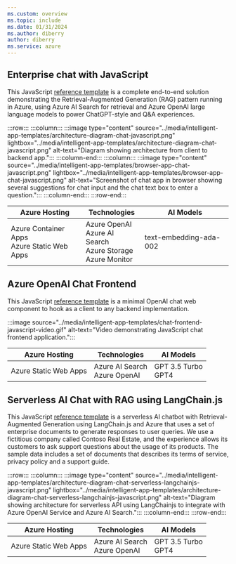 ```yaml
---
ms.custom: overview
ms.topic: include
ms.date: 01/31/2024
ms.author: diberry
author: diberry
ms.service: azure
---
```


## Enterprise chat with JavaScript

This JavaScript [reference template](https://github.com/azure-samples/azure-search-openai-javascript) is a complete end-to-end solution demonstrating the Retrieval-Augmented Generation (RAG) pattern running in Azure, using Azure AI Search for retrieval and Azure OpenAI large language models to power ChatGPT-style and Q&A experiences.

:::row:::
   :::column:::
      :::image type="content" source="../media/intelligent-app-templates/architecture-diagram-chat-javascript.png" lightbox="../media/intelligent-app-templates/architecture-diagram-chat-javascript.png" alt-text="Diagram showing architecture from client to backend app.":::
   :::column-end:::
   :::column:::
      :::image type="content" source="../media/intelligent-app-templates/browser-app-chat-javascript.png" lightbox="../media/intelligent-app-templates/browser-app-chat-javascript.png" alt-text="Screenshot of chat app in browser showing several suggestions for chat input and the chat text box to enter a question.":::
   :::column-end:::
:::row-end:::

|Azure Hosting|Technologies|AI Models|
|--|--|--|
|Azure Container Apps<br>Azure Static Web Apps|Azure OpenAI<br>Azure AI Search<br>Azure Storage<br>Azure Monitor|text-embedding-ada-002|


## Azure OpenAI Chat Frontend

This JavaScript [reference template](https://github.com/Azure-Samples/azure-openai-chat-frontend) is a minimal OpenAI chat web component to hook as a client to any backend implementation.

:::image source="../media/intelligent-app-templates/chat-frontend-javascript-video.gif" alt-text="Video demonstrating JavaScript chat frontend application.":::

|Azure Hosting|Technologies|AI Models|
|--|--|--|
|Azure Static Web Apps|Azure AI Search<br>Azure OpenAI|GPT 3.5 Turbo<br>GPT4|

## Serverless AI Chat with RAG using LangChain.js

This JavaScript [reference template](https://github.com/Azure-Samples/serverless-chat-langchainjs) is a serverless AI chatbot with Retrieval-Augmented Generation using LangChain.js and Azure that uses a set of enterprise documents to generate responses to user queries. We use a fictitious company called Contoso Real Estate, and the experience allows its customers to ask support questions about the usage of its products. The sample data includes a set of documents that describes its terms of service, privacy policy and a support guide.

:::row:::
   :::column:::
      :::image type="content" source="../media/intelligent-app-templates/architecture-diagram-chat-serverless-langchainjs-javascript.png" lightbox="../media/intelligent-app-templates/architecture-diagram-chat-serverless-langchainjs-javascript.png" alt-text="Diagram showing architecture for serverless API using LangChainjs to integrate with Azure OpenAI Service and Azure AI Search.":::
   :::column-end:::
:::row-end:::

|Azure Hosting|Technologies|AI Models|
|--|--|--|
|Azure Static Web Apps|Azure AI Search<br>Azure OpenAI|GPT 3.5 Turbo<br>GPT4|
